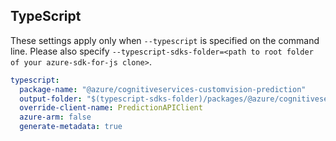 ## TypeScript

These settings apply only when `--typescript` is specified on the command line.
Please also specify `--typescript-sdks-folder=<path to root folder of your azure-sdk-for-js clone>`.

``` yaml $(typescript)
typescript:
  package-name: "@azure/cognitiveservices-customvision-prediction"
  output-folder: "$(typescript-sdks-folder)/packages/@azure/cognitiveservices-customvision-prediction"
  override-client-name: PredictionAPIClient
  azure-arm: false
  generate-metadata: true
```
